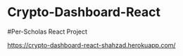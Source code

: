 # Crypto-Dashboard-React

#Per-Scholas React Project 

https://crypto-dashboard-react-shahzad.herokuapp.com/
